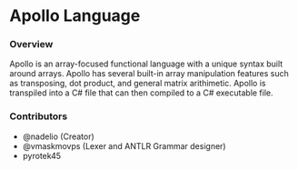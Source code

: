 # Apollo Language
### Overview
Apollo is an array-focused functional language with a unique syntax built around arrays.
Apollo has several built-in array manipulation features such as transposing, dot product, and general matrix arithimetic.
Apollo is transpiled into a C# file that can then compiled to a C# executable file.


### Contributors
- @nadelio (Creator)
- @vmaskmovps (Lexer and ANTLR Grammar designer)
- pyrotek45
